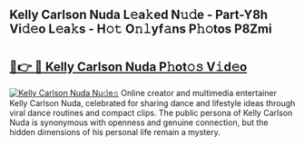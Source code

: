 ## Kelly Carlson Nuda L𝚎a𝚔ed N𝚞𝚍e - Part-Y8h Vi𝚍𝚎o L𝚎a𝚔s - H𝚘𝚝 O𝚗𝚕yf𝚊ns P𝚑𝚘tos P8Zmi

# <h2><a href="http://kf9zp4.oniu.top/?m=Kelly+Carlson+Nuda">🔗👉 🔴 Kelly Carlson Nuda P𝚑ot𝚘𝚜 V𝚒d𝚎o</a></h2>

[![Kelly Carlson Nuda Nu𝚍e𝚜](https://i.imgur.com/0qMVB7G.gif)](http://kf9zp4.oniu.top/?m=Kelly+Carlson+Nuda)
Online creator and multimedia entertainer Kelly Carlson Nuda, celebrated for sharing dance and lifestyle ideas through viral dance routines and compact clips. The public persona of Kelly Carlson Nuda is synonymous with openness and genuine connection, but the hidden dimensions of his personal life remain a mystery.  
